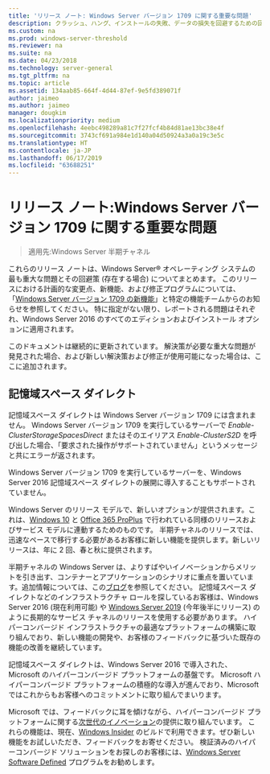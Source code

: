 ```yaml
---
title: 'リリース ノート: Windows Server バージョン 1709 に関する重要な問題'
description: クラッシュ、ハング、インストールの失敗、データの損失を回避するための回避策を必要とする重大な問題についてまとめます。クラッシュ、ハング、インストールの失敗、データの損失を回避するための回避策を必要とする重大な問題についてまとめます。
ms.custom: na
ms.prod: windows-server-threshold
ms.reviewer: na
ms.suite: na
ms.date: 04/23/2018
ms.technology: server-general
ms.tgt_pltfrm: na
ms.topic: article
ms.assetid: 134aab85-664f-4d44-87ef-9e5fd389071f
author: jaimeo
ms.author: jaimeo
manager: dougkim
ms.localizationpriority: medium
ms.openlocfilehash: 4eebc498289a81c7f27fcf4b84d81ae13bc38e4f
ms.sourcegitcommit: 3743cf691a984e1d140a04d50924a3a0a19c3e5c
ms.translationtype: HT
ms.contentlocale: ja-JP
ms.lasthandoff: 06/17/2019
ms.locfileid: "63688251"
---
```

# <a name="release-notes-important-issues-in-windows-server-version-1709"></a>リリース ノート:Windows Server バージョン 1709 に関する重要な問題

>適用先:Windows Server 半期チャネル

これらのリリース ノートは、Windows Server&reg; オペレーティング システムの最も重大な問題とその回避策 (存在する場合) についてまとめます。 このリリースにおける計画的な変更点、新機能、および修正プログラムについては、「[Windows Server バージョン 1709 の新機能](whats-new-in-windows-server-1709.md)」と特定の機能チームからのお知らせを参照してください。 特に指定がない限り、レポートされる問題はそれぞれ、Windows Server 2016 のすべてのエディションおよびインストール オプションに適用されます。  

このドキュメントは継続的に更新されています。 解決策が必要な重大な問題が発見された場合、および新しい解決策および修正が使用可能になった場合は、ここに追加されます。  
  
## <a name="storage-spaces-direct"></a>記憶域スペース ダイレクト
[comment]: # (ID: 不明、送信者: stevenek、状態: サインオフ)  
記憶域スペース ダイレクトは Windows Server バージョン 1709 には含まれません。 Windows Server バージョン 1709 を実行しているサーバーで *Enable-ClusterStorageSpacesDirect* またはそのエイリアス *Enable-ClusterS2D* を呼び出した場合、「要求された操作がサポートされていません」というメッセージと共にエラーが返されます。

Windows Server バージョン 1709 を実行しているサーバーを、Windows Server 2016 記憶域スペース ダイレクトの展開に導入することもサポートされていません。

Windows Server のリリース モデルで、新しいオプションが提供されます。これは、[Windows 10](https://docs.microsoft.com/windows/deployment/update/waas-overview) と [Office 365 ProPlus](https://support.office.com/article/Overview-of-the-upcoming-changes-to-Office-365-ProPlus-update-management-78b33779-9356-4cdf-9d2c-08350ef05cca?ui=en-US&rs=en-US&ad=US) で行われている同様のリリースおよびサービス モデルに連動するためのものです。 半期チャネルのリリースでは、迅速なペースで移行する必要があるお客様に新しい機能を提供します。新しいリリースは、年に 2 回、春と秋に提供されます。

半期チャネルの Windows Server は、よりすばやいイノベーションからメリットを引き出す、コンテナーとアプリケーションのシナリオに重点を置いています。追加情報については、この[ブログ](https://cloudblogs.microsoft.com/windowsserver/2018/03/29/windows-server-semi-annual-channel-update)を参照してください。 記憶域スペース ダイレクトなどのインフラストラクチャ ロールを探しているお客様は、Windows Server 2016 (現在利用可能) や [Windows Server 2019](https://cloudblogs.microsoft.com/windowsserver/2018/03/20/introducing-windows-server-2019-now-available-in-preview) (今年後半にリリース) のように長期的なサービス チャネルのリリースを使用する必要があります。 ハイパーコンバージド インフラストラクチャの最適なプラットフォームの構築に取り組んでおり、新しい機能の開発や、お客様のフィードバックに基づいた既存の機能の改善を継続しています。 

記憶域スペース ダイレクトは、Windows Server 2016 で導入された、Microsoft のハイパーコンバージド プラットフォームの基盤です。 Microsoft ハイパーコンバージド プラットフォームの積極的な導入が進んでおり、Microsoft ではこれからもお客様へのコミットメントに取り組んでまいります。

Microsoft では、フィードバックに耳を傾けながら、ハイパーコンバージド プラットフォームに関する[次世代のイノベーション](https://blogs.technet.microsoft.com/windowsserver/2017/09/07/sneak-peek-2-windows-server-version-1709-hyper-converged-infrastructure/)の提供に取り組んでいます。 これらの機能は、現在、[Windows Insider](https://insider.windows.com/for-business/) のビルドで利用できます。ぜひ新しい機能をお試しいただき、フィードバックをお寄せください。 検証済みのハイパーコンバージド ソリューションをお探しのお客様には、[Windows Server Software Defined](http://microsoft.com/wssd) プログラムをお勧めします。
